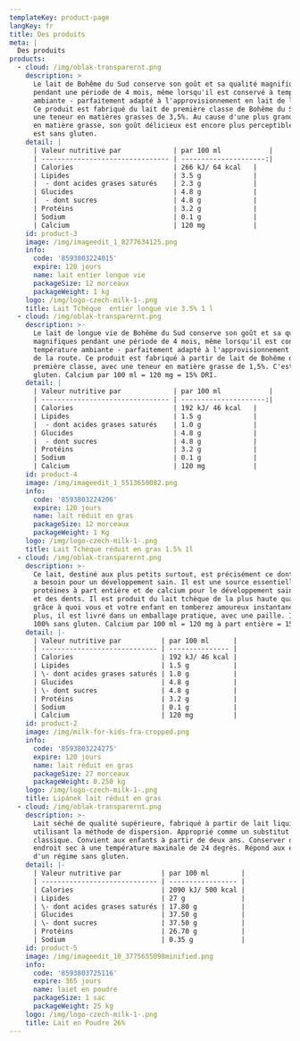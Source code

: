 ```yaml
---
templateKey: product-page
langKey: fr
title: Des produits
meta: |
  Des produits
products:
  - cloud: /img/oblak-transparernt.png
    description: >
      Le lait de Bohême du Sud conserve son goût et sa qualité magnifiques
      pendant une période de 4 mois, même lorsqu'il est conservé à température
      ambiante - parfaitement adapté à l'approvisionnement en lait de la route.
      Ce produit est fabriqué du lait de première classe de Bohême du Sud, avec
      une teneur en matières grasses de 3,5%. Au cause d'une plus grande teneur
      en matière grasse, son goût délicieux est encore plus perceptible. Ce lait
      est sans gluten.
    detail: |
      | Valeur nutritive par             | par 100 ml            |
      | -------------------------------- | ---------------------:|
      | Calories                         | 266 kJ/ 64 kcal   |
      | Lipides                          | 3.5 g             |
      |  - dont acides grases saturés    | 2.3 g             |
      | Glucides                         | 4.8 g             |
      |  - dont sucres                   | 4.8 g             |
      | Protéins                         | 3.2 g             |
      | Sodium                           | 0.1 g             |
      | Calcium                          | 120 mg            |
    id: product-3
    image: /img/imageedit_1_8277634125.png
    info:
      code: '8593803224015'
      expire: 120 jours
      name: lait entier longue vie
      packageSize: 12 morceaux
      packageWeight: 1 kg
    logo: /img/logo-czech-milk-1-.png
    title: Lait Tchèque  entier longue vie 3.5% 1 l
  - cloud: /img/oblak-transparernt.png
    description: >-
      Le lait de longue vie de Bohême du Sud conserve son goût et sa qualité
      magnifiques pendant une période de 4 mois, même lorsqu'il est conserve à
      température ambiante - parfaitement adapté à l'approvisionnement en lait
      de la route. Ce produit est fabriqué à partir de lait de Bohême du Sud de
      première classe, avec une teneur en matière grasse de 1,5%. C'est sans
      gluten. Calcium par 100 ml = 120 mg = 15% DRI.
    detail: |
      | Valeur nutritive par             | par 100 ml            |
      | -------------------------------- | ---------------------:|
      | Calories                         | 192 kJ/ 46 kcal   |
      | Lipides                          | 1.5 g             |
      |  - dont acides grases saturés    | 1.0 g             |
      | Glucides                         | 4.8 g             |
      |  - dont sucres                   | 4.8 g             |
      | Protéins                         | 3.2 g             |
      | Sodium                           | 0.1 g             |
      | Calcium                          | 120 mg            |
    id: product-4
    image: /img/imageedit_1_5513650082.png
    info:
      code: '8593803224206'
      expire: 120 jours
      name: lait réduit en gras
      packageSize: 12 morceaux
      packageWeight: 1 Kg
    logo: /img/logo-czech-milk-1-.png
    title: Lait Tchèque réduit en gras 1.5% 1l
  - cloud: /img/oblak-transparernt.png
    description: >-
      Ce lait, destiné aux plus petits surtout, est précisément ce dont le corps
      a besoin pour un développement sain. Il est une source essentielle de
      protéines à part entière et de calcium pour le développement sain des os
      et des dents. Il est produit du lait tchèque de la plus haute qualité,
      grâce à quoi vous et votre enfant en tomberez amoureux instantanément. De
      plus, il est livré dans un emballage pratique, avec une paille. Il est
      100% sans gluten. Calcium par 100 ml = 120 mg à part entière = 15% DRI.
    detail: |-
      | Valeur nutritive par          | par 100 ml      |
      | ----------------------------- | --------------- |
      | Calories                      | 192 kJ/ 46 kcal |
      | Lipides                       | 1.5 g           |
      | \- dont acides grases saturés | 1.0 g           |
      | Glucides                      | 4.8 g           |
      | \- dont sucres                | 4.8 g           |
      | Protéins                      | 3.2 g           |
      | Sodium                        | 0.1 g           |
      | Calcium                       | 120 mg          |
    id: product-2
    image: /img/milk-for-kids-fra-cropped.png
    info:
      code: '8593803224275'
      expire: 120 jours
      name: lait réduit en gras
      packageSize: 27 morceaux
      packageWeight: 0.250 kg
    logo: /img/logo-czech-milk-1-.png
    title: Lipánek lait réduit en gras
  - cloud: /img/oblak-transparernt.png
    description: >-
      Lait séché de qualité supérieure, fabriqué à partir de lait liquide en
      utilisant la méthode de dispersion. Approprié comme un substitut au lait
      classique. Convient aux enfants à partir de deux ans. Conserver dans un
      endroit sec à une température maximale de 24 degrés. Répond aux exigences
      d'un régime sans gluten.
    detail: |-
      | Valeur nutritive par          | par 100 ml        |
      | ----------------------------- | ----------------- |
      | Calories                      | 2090 kJ/ 500 kcal |
      | Lipides                       | 27 g              |
      | \- dont acides grases saturés | 17.80 g           |
      | Glucides                      | 37.50 g           |
      | \- dont sucres                | 37.50 g           |
      | Protéins                      | 26.70 g           |
      | Sodium                        | 0.35 g            |
    id: product-5
    image: /img/imageedit_10_3775655098minified.png
    info:
      code: '8593803725116'
      expire: 365 jours
      name: laiet en poudre
      packageSize: 1 sac
      packageWeight: 25 kg
    logo: /img/logo-czech-milk-1-.png
    title: Lait en Poudre 26%
---
```


